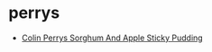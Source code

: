 # perrys

 * [Colin Perrys Sorghum And Apple Sticky Pudding](index/c/colin-perrys-sorghum-and-apple-sticky-pudding.json)
